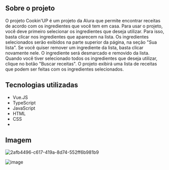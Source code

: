## Sobre o projeto

O projeto Cookin'UP é um projeto da Alura que permite encontrar receitas de acordo com os ingredientes que você tem em casa. Para usar o projeto, você deve primeiro selecionar os ingredientes que deseja utilizar. Para isso, basta clicar nos ingredientes que aparecem na lista. Os ingredientes selecionados serão exibidos na parte superior da página, na seção "Sua lista". Se você quiser remover um ingrediente da lista, basta clicar novamente nele. O ingrediente será desmarcado e removido da lista. Quando você tiver selecionado todos os ingredientes que deseja utilizar, clique no botão "Buscar receitas". O projeto exibirá uma lista de receitas que podem ser feitas com os ingredientes selecionados.

## Tecnologias utilizadas
* Vue.JS
* TypeScript
* JavaScript
* HTML
* CSS
* 
## Imagem

![2afb4496-c617-419a-8d74-552ff6b981b9](https://github.com/MatheusCostaVaz/cookin-up/assets/105075092/90e2fd9f-8a46-4edb-97f0-55040c3e4845)

![image](https://github.com/MatheusCostaVaz/cookin-up/assets/105075092/ccdce3a7-4915-4e57-a69f-2e115c024c43)


